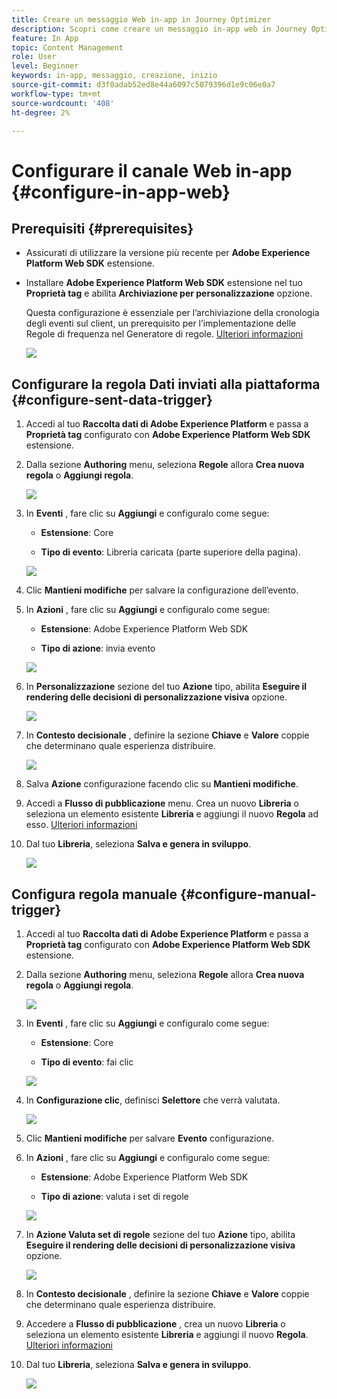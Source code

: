 ```yaml
---
title: Creare un messaggio Web in-app in Journey Optimizer
description: Scopri come creare un messaggio in-app web in Journey Optimizer
feature: In App
topic: Content Management
role: User
level: Beginner
keywords: in-app, messaggio, creazione, inizio
source-git-commit: d3f0adab52ed8e44a6097c5079396d1e9c06e0a7
workflow-type: tm+mt
source-wordcount: '408'
ht-degree: 2%

---
```



# Configurare il canale Web in-app {#configure-in-app-web}

## Prerequisiti {#prerequisites}

* Assicurati di utilizzare la versione più recente per **Adobe Experience Platform Web SDK** estensione.

* Installare **Adobe Experience Platform Web SDK** estensione nel tuo **Proprietà tag** e abilita **Archiviazione per personalizzazione** opzione.

  Questa configurazione è essenziale per l’archiviazione della cronologia degli eventi sul client, un prerequisito per l’implementazione delle Regole di frequenza nel Generatore di regole. [Ulteriori informazioni](https://experienceleague.adobe.com/docs/experience-platform/tags/extensions/client/web-sdk/web-sdk-extension-configuration.html?lang=en)

  ![](assets/configure_web_inapp_1.png)

## Configurare la regola Dati inviati alla piattaforma {#configure-sent-data-trigger}

1. Accedi al tuo **Raccolta dati di Adobe Experience Platform** e passa a **Proprietà tag** configurato con **Adobe Experience Platform Web SDK** estensione.

1. Dalla sezione **Authoring** menu, seleziona **Regole** allora **Crea nuova regola** o **Aggiungi regola**.

   ![](assets/configure_web_inapp_2.png)

1. In **Eventi** , fare clic su **Aggiungi** e configuralo come segue:

   * **Estensione**: Core

   * **Tipo di evento**: Libreria caricata (parte superiore della pagina).

   ![](assets/configure_web_inapp_3.png)

1. Clic **Mantieni modifiche** per salvare la configurazione dell’evento.

1. In **Azioni** , fare clic su **Aggiungi** e configuralo come segue:

   * **Estensione**: Adobe Experience Platform Web SDK

   * **Tipo di azione**: invia evento

   ![](assets/configure_web_inapp_4.png)

1. In **Personalizzazione** sezione del tuo **Azione** tipo, abilita **Eseguire il rendering delle decisioni di personalizzazione visiva** opzione.

   ![](assets/configure_web_inapp_5.png)

1. In **Contesto decisionale** , definire la sezione **Chiave** e **Valore** coppie che determinano quale esperienza distribuire.

   ![](assets/configure_web_inapp_6.png)

1. Salva **Azione** configurazione facendo clic su **Mantieni modifiche**.

1. Accedi a **Flusso di pubblicazione** menu. Crea un nuovo **Libreria** o seleziona un elemento esistente **Libreria** e aggiungi il nuovo **Regola** ad esso. [Ulteriori informazioni](https://experienceleague.adobe.com/docs/experience-platform/tags/publish/libraries.html?lang=en#create-a-library)

1. Dal tuo **Libreria**, seleziona **Salva e genera in sviluppo**.

   ![](assets/configure_web_inapp_7.png)

## Configura regola manuale {#configure-manual-trigger}

1. Accedi al tuo **Raccolta dati di Adobe Experience Platform** e passa a **Proprietà tag** configurato con **Adobe Experience Platform Web SDK** estensione.

1. Dalla sezione **Authoring** menu, seleziona **Regole** allora **Crea nuova regola** o **Aggiungi regola**.

   ![](assets/configure_web_inapp_8.png)

1. In **Eventi** , fare clic su **Aggiungi** e configuralo come segue:

   * **Estensione**: Core

   * **Tipo di evento**: fai clic

   ![](assets/configure_web_inapp_9.png)

1. In **Configurazione clic**, definisci **Selettore** che verrà valutata.

   ![](assets/configure_web_inapp_10.png)

1. Clic **Mantieni modifiche** per salvare **Evento** configurazione.

1. In **Azioni** , fare clic su **Aggiungi** e configuralo come segue:

   * **Estensione**: Adobe Experience Platform Web SDK

   * **Tipo di azione**: valuta i set di regole

   ![](assets/configure_web_inapp_11.png)

1. In **Azione Valuta set di regole** sezione del tuo **Azione** tipo, abilita **Eseguire il rendering delle decisioni di personalizzazione visiva** opzione.

   ![](assets/configure_web_inapp_13.png)

1. In **Contesto decisionale** , definire la sezione **Chiave** e **Valore** coppie che determinano quale esperienza distribuire.

1. Accedere a **Flusso di pubblicazione** , crea un nuovo **Libreria** o seleziona un elemento esistente **Libreria** e aggiungi il nuovo **Regola**. [Ulteriori informazioni](https://experienceleague.adobe.com/docs/experience-platform/tags/publish/libraries.html?lang=en#create-a-library)

1. Dal tuo **Libreria**, seleziona **Salva e genera in sviluppo**.

   ![](assets/configure_web_inapp_14.png)

